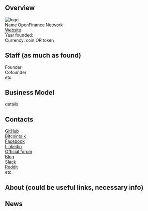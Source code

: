 ## Overview
![ logo](../projects/logo/*.png)  
Name  OpenFinance Network  
[Website](https://www.openfinance.io/)  
Year founded:  
Currency: coin OR token [](https://coinmarketcap.com/...)  
## Staff (as much as found)
Founder [](../people/*.md)  
Cofounder [](../people/*.md)  
etc.
## Business Model
details  
## Contacts
[GitHub]()  
[Bitcointalk]()   
[Facebook]()   
[Linkedin]()   
[Official forum]()    
[Blog]()    
[Slack]()  
[Reddit]()  
etc.  
## About (could be useful links, necessary info)  

## News

[]()

